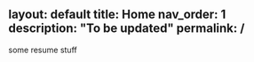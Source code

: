 layout: default
title: Home
nav_order: 1
description: "To be updated"
permalink: /
---
some resume stuff 
